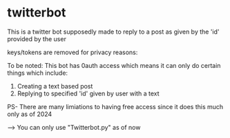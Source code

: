 # twitterbot

This is a twitter bot supposedly made to reply to a post as given by the 'id' provided by the user 

keys/tokens are removed for privacy reasons:

To be noted:
This bot has 0auth access which means it can only do certain things which include:

1. Creating a text based post
2. Replying to specified 'id' given by user with a text

PS- There are many limiations to having free access since it does this much only as of 2024 

--> You can only use "Twitterbot.py" as of now 
